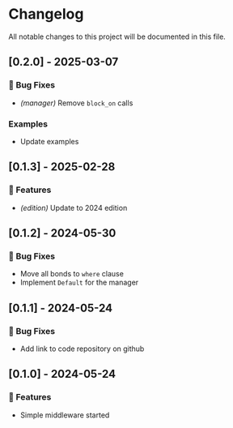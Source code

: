 # Changelog

All notable changes to this project will be documented in this file.

## [0.2.0] - 2025-03-07

### 🐛 Bug Fixes

- *(manager)* Remove `block_on` calls

### Examples

- Update examples

## [0.1.3] - 2025-02-28

### 🚀 Features

- *(edition)* Update to 2024 edition

## [0.1.2] - 2024-05-30

### 🐛 Bug Fixes

- Move all bonds to `where` clause
- Implement `Default` for the manager

## [0.1.1] - 2024-05-24

### 🐛 Bug Fixes

- Add link to code repository on github

## [0.1.0] - 2024-05-24

### 🚀 Features

- Simple middleware started

<!-- generated by git-cliff -->
